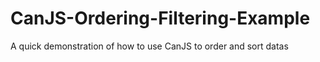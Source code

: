 CanJS-Ordering-Filtering-Example
================================

A quick demonstration of how to use CanJS to order and sort datas
